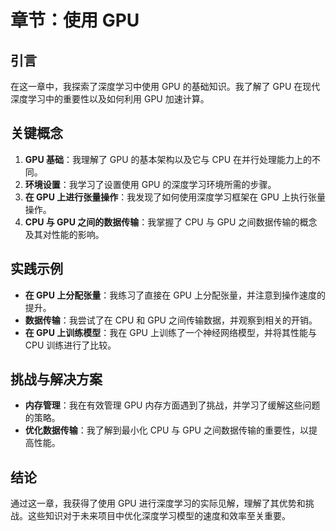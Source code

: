 # 章节：使用 GPU

## 引言
在这一章中，我探索了深度学习中使用 GPU 的基础知识。我了解了 GPU 在现代深度学习中的重要性以及如何利用 GPU 加速计算。

## 关键概念
1. **GPU 基础**：我理解了 GPU 的基本架构以及它与 CPU 在并行处理能力上的不同。
2. **环境设置**：我学习了设置使用 GPU 的深度学习环境所需的步骤。
3. **在 GPU 上进行张量操作**：我发现了如何使用深度学习框架在 GPU 上执行张量操作。
4. **CPU 与 GPU 之间的数据传输**：我掌握了 CPU 与 GPU 之间数据传输的概念及其对性能的影响。

## 实践示例
- **在 GPU 上分配张量**：我练习了直接在 GPU 上分配张量，并注意到操作速度的提升。
- **数据传输**：我尝试了在 CPU 和 GPU 之间传输数据，并观察到相关的开销。
- **在 GPU 上训练模型**：我在 GPU 上训练了一个神经网络模型，并将其性能与 CPU 训练进行了比较。

## 挑战与解决方案
- **内存管理**：我在有效管理 GPU 内存方面遇到了挑战，并学习了缓解这些问题的策略。
- **优化数据传输**：我了解到最小化 CPU 与 GPU 之间数据传输的重要性，以提高性能。

## 结论
通过这一章，我获得了使用 GPU 进行深度学习的实际见解，理解了其优势和挑战。这些知识对于未来项目中优化深度学习模型的速度和效率至关重要。
